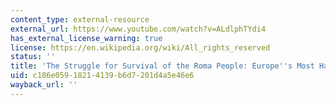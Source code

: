 ```yaml
---
content_type: external-resource
external_url: https://www.youtube.com/watch?v=ALdlphTYdi4
has_external_license_warning: true
license: https://en.wikipedia.org/wiki/All_rights_reserved
status: ''
title: 'The Struggle for Survival of the Roma People: Europe''s Most Hated'
uid: c186e059-1821-4139-b6d7-201d4a5e46e6
wayback_url: ''
---
```

